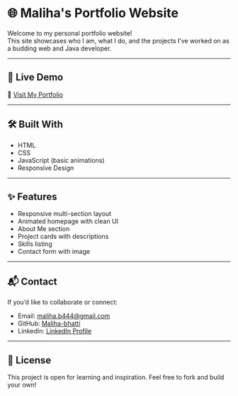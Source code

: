 # 🌐 Maliha's Portfolio Website

Welcome to my personal portfolio website!  
This site showcases who I am, what I do, and the projects I’ve worked on as a budding web and Java developer.

---

## 📄 Live Demo

🔗 [Visit My Portfolio](https://maliha-bhatti.github.io/portfolio)

---

## 🛠️ Built With

- HTML
- CSS
- JavaScript (basic animations)
- Responsive Design

---

## ✨ Features

- Responsive multi-section layout
- Animated homepage with clean UI
- About Me section
- Project cards with descriptions
- Skills listing
- Contact form with image

---

## 📬 Contact

If you’d like to collaborate or connect:

- Email: maliha.b444@gmail.com
- GitHub: [Maliha-bhatti](https://github.com/Maliha-bhatti)
- LinkedIn: [LinkedIn Profile](https://linkedin.com)

---

## 📄 License

This project is open for learning and inspiration. Feel free to fork and build your own!

